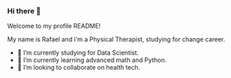 ### Hi there 👋

Welcome to my profile README!

My name is Rafael and i'm a Physical Therapist, studying for change career.

- 🔭 I’m currently studying for Data Scientist.
- 🌱 I’m currently learning advanced math and Python.
- 👯 I’m looking to collaborate on health tech.
